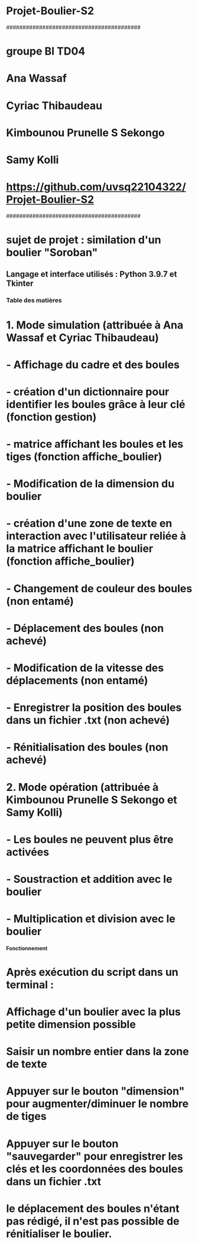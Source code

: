 # Projet-Boulier-S2

#########################################
# groupe BI TD04

# Ana Wassaf 
# Cyriac Thibaudeau 
# Kimbounou Prunelle S Sekongo
# Samy Kolli

# https://github.com/uvsq22104322/Projet-Boulier-S2
#########################################
# sujet de projet : similation d'un boulier "Soroban"


## Langage et interface utilisés : Python 3.9.7 et Tkinter


### Table des matières
# 1. Mode simulation (attribuée à Ana Wassaf et Cyriac Thibaudeau)
# - Affichage du cadre et des boules 
#   - création d'un dictionnaire pour identifier les boules grâce à leur clé (fonction gestion)
#   - matrice affichant les boules et les tiges (fonction affiche_boulier)
# - Modification de la dimension du boulier 
#   - création d'une zone de texte en interaction avec l'utilisateur reliée à la matrice affichant le boulier (fonction affiche_boulier)
# - Changement de couleur des boules (non entamé)
# - Déplacement des boules (non achevé)
# - Modification de la vitesse des déplacements (non entamé)
# - Enregistrer la position des boules dans un fichier .txt (non achevé)
# - Rénitialisation des boules (non achevé)

# 2. Mode opération (attribuée à Kimbounou Prunelle S Sekongo et Samy Kolli)
# - Les boules ne peuvent plus être activées
# - Soustraction et addition avec le boulier
# - Multiplication et division avec le boulier


#### Fonctionnement 
# Après exécution du script dans un terminal :
# Affichage d'un boulier avec la plus petite dimension possible
# Saisir un nombre entier dans la zone de texte 
# Appuyer sur le bouton "dimension" pour augmenter/diminuer le nombre de tiges
# Appuyer sur le bouton "sauvegarder" pour enregistrer les clés et les coordonnées des boules dans un fichier .txt
# le déplacement des boules n'étant pas rédigé, il n'est pas possible de rénitialiser le boulier.


